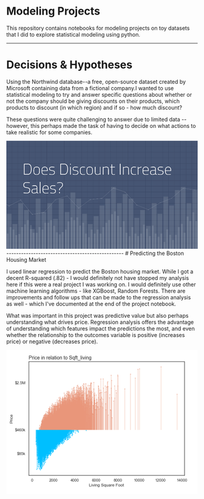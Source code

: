 # Modeling Projects

This repository contains notebooks for modeling projects on toy datasets that I did to explore statistical modeling using python.

----------------------------------------
# Decisions & Hypotheses

Using the Northwind database--a free, open-source dataset created by Microsoft containing data from a fictional company.I wanted to use statistical modeling to try and answer specific questions about whether or not the company should be giving discounts on their products, which products to discount (in which region) and if so - how much discount?

These questions were quite challenging to answer due to limited data -- however, this perhaps made the task of having to decide on what actions to take realistic for some companies.

 <img src='decisions_hypotheses/does_discount_increase_sales.png'>
------------------------------------------------
# Predicting the Boston Housing Market

I used linear regression to predict the Boston housing market. While I got a decent R-squared (.82) - I would definitely not have stopped my analysis here if this were a real project I was working on. I would definitely use other machine learning algorithms - like XGBoost, Random Forests. There are improvements and follow ups that can be made to the regression analysis as well - which I've documented at the end of the project notebook. 

What was important in this project was predictive value but also perhaps understanding what drives price. Regression analysis offers the advantage of understanding which features impact the predictions the most, and even whether the relationship to the outcomes variable is positive (increases price) or negative (decreases price).

<img src='predicting_housing/price_sq_foot.png'>

